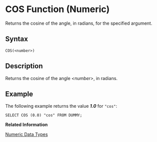 <!-- loio20dd798b7519101492ec8026cecb3aea -->

# COS Function \(Numeric\)

Returns the cosine of the angle, in radians, for the specified argument.



<a name="loio20dd798b7519101492ec8026cecb3aea__sql_function_cos_1sql_function_cos_syntax"/>

## Syntax

```
COS(<number>)
```



<a name="loio20dd798b7519101492ec8026cecb3aea__sql_function_cos_1sql_function_cos_description"/>

## Description

Returns the cosine of the angle *<number\>*, in radians.



<a name="loio20dd798b7519101492ec8026cecb3aea__sql_function_cos_1sql_function_cos_examples"/>

## Example

The following example returns the value ***1.0*** for `"cos"`:

```
SELECT COS (0.0) "cos" FROM DUMMY;
```

**Related Information**  


[Numeric Data Types](../numeric-data-types-4ee2f26.md "Numeric data types are used to store numeric information.")

